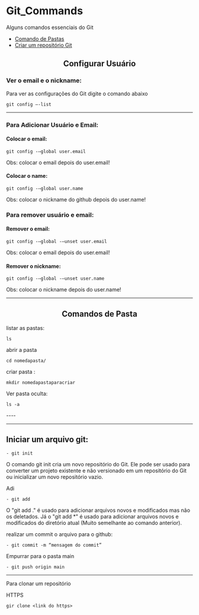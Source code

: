 # Git_Commands
Alguns comandos essenciais do Git

- <a href="#ComandoPasta"> Comando de Pastas</a> <br>
- <a href="#criarRepositorio"> Criar um repositório Git </a><br>

<h2 align="center"> Configurar Usuário </h2>

### Ver o email e o nickname:
Para ver as configurações do Git digite o comando abaixo

~~~git
git config –-list
~~~

----
### Para Adicionar Usuário e Email:

#### Colocar o email:

~~~git
git config -–global user.email 
~~~
Obs: colocar o email depois do user.email!

#### Colocar o name:

~~~git
git config -–global user.name 
~~~
Obs: colocar o nickname do github depois do user.name!

### Para remover usuário e email:

#### Remover o email:
~~~git
git config -–global -–unset user.email 
~~~
Obs: colocar o email depois do user.email!

#### Remover o nickname:
~~~git
git config -–global -–unset user.name
~~~
Obs: colocar o nickname depois do user.name!
          
----
<a name="ComandoPasta">
          
<h2 align="center"> Comandos de Pasta </h2>

listar as pastas:
~~~git       
ls
~~~

abrir a pasta    
~~~git       
cd nomedapasta/
~~~

criar pasta :
~~~git
mkdir nomedapastaparacriar
~~~

Ver pasta oculta:
~~~git
ls -a
~~~
</a>
---- 

<hr>

<a name="criarRepositorio">

## Iniciar um arquivo git:
~~~git          
- git init
~~~
O comando git init cria um novo repositório do Git. Ele pode ser usado para converter um projeto existente e não versionado em um repositório do Git ou inicializar um novo repositório vazio.

</a>

Adi
~~~git
- git add
~~~
O "git add ." é usado para adicionar arquivos novos e modificados mas não os deletados. Já o "git add *" é usado para adicionar arquivos novos e modificados do diretório atual (Muito semelhante ao comando anterior).


realizar um commit o arquivo para o github:

~~~git
- git commit -m “mensagem do commit”
~~~

Empurrar para o pasta main

~~~git
- git push origin main
~~~

----

Para clonar um repositório

HTTPS
~~~git
gir clone <link do https>
~~~
